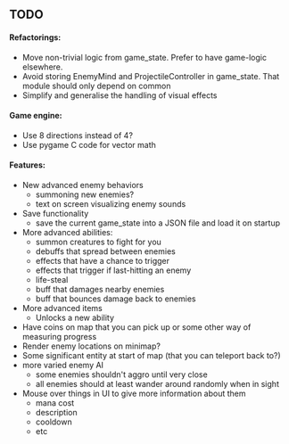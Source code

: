 ## TODO

#### Refactorings:
* Move non-trivial logic from game_state. Prefer to have game-logic elsewhere.
* Avoid storing EnemyMind and ProjectileController in game_state. That module should only depend on common
* Simplify and generalise the handling of visual effects

#### Game engine:
* Use 8 directions instead of 4?
* Use pygame C code for vector math

#### Features:
* New advanced enemy behaviors
    * summoning new enemies?
    * text on screen visualizing enemy sounds
* Save functionality
    * save the current game_state into a JSON file and load it on startup
* More advanced abilities:
    * summon creatures to fight for you
    * debuffs that spread between enemies
    * effects that have a chance to trigger
    * effects that trigger if last-hitting an enemy
    * life-steal
    * buff that damages nearby enemies
    * buff that bounces damage back to enemies
* More advanced items
    * Unlocks a new ability
* Have coins on map that you can pick up or some other way of measuring progress
* Render enemy locations on minimap?
* Some significant entity at start of map (that you can teleport back to?)
* more varied enemy AI
    * some enemies shouldn't aggro until very close
    * all enemies should at least wander around randomly when in sight
* Mouse over things in UI to give more information about them
    * mana cost
    * description
    * cooldown
    * etc